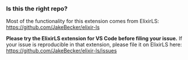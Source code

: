 ### Is this the right repo?

Most of the functionality for this extension comes from ElixirLS: https://github.com/JakeBecker/elixir-ls

**Please try the ElixirLS extension for VS Code before filing your issue.** If your issue is reproducible in that extension, please file it on ElixirLS here: https://github.com/JakeBecker/elixir-ls/issues
